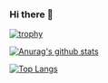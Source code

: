 ### Hi there 👋

[![trophy](https://github-profile-trophy.vercel.app/?username=mrgleam)](https://github.com/ryo-ma/github-profile-trophy)

[![Anurag's github stats](https://github-readme-stats.vercel.app/api?username=mrgleam)](https://github.com/anuraghazra/github-readme-stats)

[![Top Langs](https://github-readme-stats.vercel.app/api/top-langs/?username=mrgleam&layout=compact)](https://github.com/anuraghazra/github-readme-stats)

<!--
**mrgleam/mrgleam** is a ✨ _special_ ✨ repository because its `README.md` (this file) appears on your GitHub profile.

Here are some ideas to get you started:

- 🔭 I’m currently working on ...
- 🌱 I’m currently learning ...
- 👯 I’m looking to collaborate on ...
- 🤔 I’m looking for help with ...
- 💬 Ask me about ...
- 📫 How to reach me: ...
- 😄 Pronouns: ...
- ⚡ Fun fact: ...
-->
